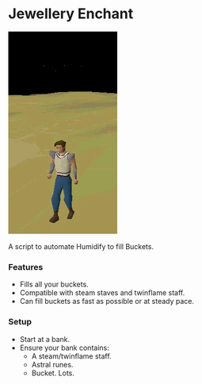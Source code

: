 # Jewellery Enchant

![preview](assets/img.webp)

A script to automate Humidify to fill Buckets.

### Features
-   Fills all your buckets.
-   Compatible with steam staves and twinflame staff.
-   Can fill buckets as fast as possible or at steady pace. 

### Setup
-   Start at a bank.
-   Ensure your bank contains:
    -   A steam/twinflame staff.
    -   Astral runes.
    -   Bucket. Lots.